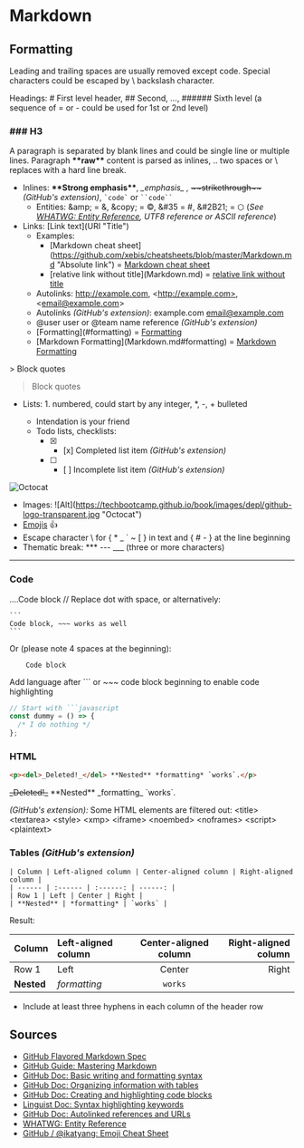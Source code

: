 # Markdown

## Formatting

Leading and trailing spaces are usually removed except code. Special characters could be escaped by \ backslash character.

Headings: # First level header, ## Second, ..., ###### Sixth level (a sequence of = or - could be used for 1st or 2nd level)

### ### H3

A paragraph is separated by blank lines and could be single line or multiple lines. Paragraph **\*\*raw\*\*** content is parsed as inlines, .. two spaces or \\\
replaces with a hard line break.

- Inlines: **\*\*Strong emphasis\*\***, _\_emphasis\_ ,_ ~~\~\~strikethrough\~\~~~ _(GitHub's extension)_, `` `code` `` or ` ``code`` `
  - Entities: &amp;amp; = &amp;, &amp;copy; = &copy;, &amp;#35 = &#35;, &amp;#2B21; = &#X2B21; (_See [WHATWG: Entity Reference](https://html.spec.whatwg.org/entities.json), UTF8 reference or ASCII reference_)
- Links: \[Link text](URI "Title")
  - Examples:
    - \[Markdown cheat sheet](https://github.com/xebis/cheatsheets/blob/master/Markdown.md "Absolute link") = [Markdown cheat sheet](https://github.com/xebis/cheatsheets/blob/master/Markdown.md "Absolute link")
    - \[relative link without title](Markdown.md) = [relative link without title](Markdown.md)
  - Autolinks: http://example.com, \<http://example.com>, \<email@example.com>
  - Autolinks _(GitHub's extension)_: example.com email@example.com
  - @user user or @team name reference _(GitHub's extension)_
  - \[Formatting](#formatting) = [Formatting](#formatting)
  - \[Markdown Formatting](Markdown.md#formatting) = [Markdown Formatting](Markdown.md#formatting)

\> Block quotes

> Block quotes

- Lists: 1. numbered, could start by any integer, \*, -, + bulleted

  - Intendation is your friend
  - Todo lists, checklists:
    - [x] - \[x\] Completed list item _(GitHub's extension)_
    - [ ] - \[ \] Incomplete list item _(GitHub's extension)_

![Octocat](https://techbootcamp.github.io/book/images/depl/github-logo-transparent.jpg "Octocat")

- Images: \!\[Alt](https://techbootcamp.github.io/book/images/depl/github-logo-transparent.jpg "Octocat")
- [Emojis](https://github.com/ikatyang/emoji-cheat-sheet/blob/master/README.md) :+1:
- Escape character \ for { \* \_ \` \~ \[ } in text and { \# \- } at the line beginning
- Thematic break: \*\*\* --- \_\_\_ (three or more characters)

---

### Code

....Code block // Replace dot with space, or alternatively:

````
```
Code block, ~~~ works as well
```
````

Or (please note 4 spaces at the beginning):

        Code block

Add language after ``` or ~~~ code block beginning to enable code highlighting

````javascript
// Start with ```javascript
const dummy = () => {
  /* I do nothing */
};
````

### HTML

```html
<p><del>_Deleted!_</del> **Nested** *formatting* `works`.</p>
```

<p><del>_Deleted!_</del> **Nested** _formatting_ `works`.</p>

_(GitHub's extension):_ Some HTML elements are filtered out: \<title> \<textarea> \<style> \<xmp> \<iframe> \<noembed> \<noframes> \<script> \<plaintext>

### Tables _(GitHub's extension)_

```
| Column | Left-aligned column | Center-aligned column | Right-aligned column |
| ------ | :------ | :------: | ------: |
| Row 1 | Left | Center | Right |
| **Nested** | *formatting* | `works` |
```

Result:

| Column     | Left-aligned column | Center-aligned column | Right-aligned column |
| ---------- | :------------------ | :-------------------: | -------------------: |
| Row 1      | Left                |        Center         |                Right |
| **Nested** | _formatting_        |        `works`        |

- Include at least three hyphens in each column of the header row

## Sources

- [GitHub Flavored Markdown Spec](https://github.github.com/gfm/)
- [GitHub Guide: Mastering Markdown](https://guides.github.com/features/mastering-markdown/)
- [GitHub Doc: Basic writing and formatting syntax](https://help.github.com/en/github/writing-on-github/basic-writing-and-formatting-syntax)
- [GitHub Doc: Organizing information with tables](https://help.github.com/en/github/writing-on-github/organizing-information-with-tables)
- [GitHub Doc: Creating and highlighting code blocks](https://help.github.com/en/github/writing-on-github/creating-and-highlighting-code-blocks)
- [Linguist Doc: Syntax highlighting keywords](https://github.com/github/linguist/blob/master/lib/linguist/languages.yml)
- [GitHub Doc: Autolinked references and URLs](https://help.github.com/en/github/writing-on-github/autolinked-references-and-urls)
- [WHATWG: Entity Reference](https://html.spec.whatwg.org/entities.json)
- [GitHub / @ikatyang: Emoji Cheat Sheet](https://github.com/ikatyang/emoji-cheat-sheet/blob/master/README.md)
